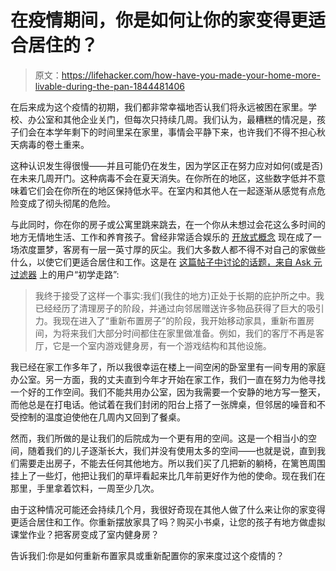 # 在疫情期间，你是如何让你的家变得更适合居住的？

> 原文：<https://lifehacker.com/how-have-you-made-your-home-more-livable-during-the-pan-1844481406>

在后来成为这个疫情的初期，我们都非常幸福地否认我们将永远被困在家里。学校、办公室和其他企业关门，但每次只持续几周。我们认为，最糟糕的情况是，孩子们会在本学年剩下的时间里呆在家里，事情会平静下来，也许我们不得不担心秋天病毒的卷土重来。



这种认识发生得很慢——并且可能仍在发生，因为学区正在努力应对如何(或是否)在未来几周开门。这种病毒不会在夏天消失。在你所在的地区，这些数字低并不意味着它们会在你所在的地区保持低水平。在室内和其他人在一起逐渐从感觉有点危险变成了彻头彻尾的危险。

与此同时，你在你的房子或公寓里跳来跳去，在一个你从未想过会花这么多时间的地方无情地生活、工作和养育孩子。曾经非常适合娱乐的 [开放式概念](https://lifehacker.com/how-to-close-off-your-homes-open-concept-now-that-you-h-1834275562) 现在成了一场浓度噩梦，客房有一层一英寸厚的灰尘。我们大多数人都不得不对自己的家做些什么，以使它们更适合居住和工作。这是在 [这篇帖子中讨论的话题，来自 Ask 元过滤器](https://ask.metafilter.com/346772/Ok-I-give-up) 上的用户“初学走路”:

> 我终于接受了这样一个事实:我们(我住的地方)正处于长期的庇护所之中。我已经经历了清理房子的阶段，并通过向邻居赠送许多物品获得了巨大的吸引力。我现在进入了“重新布置房子”的阶段，我开始移动家具，重新布置房间，为将来我们大部分时间都住在家里做准备。例如，我们的客厅不再是客厅，它是一个室内游戏健身房，有一个游戏结构和其他设施。

我已经在家工作多年了，所以我很幸运在楼上一间空闲的卧室里有一间专用的家庭办公室。另一方面，我的丈夫直到今年才开始在家工作，我们一直在努力为他寻找一个好的工作空间。我们不能共用办公室，因为我需要一个安静的地方写一整天，而他总是在打电话。他试着在我们封闭的阳台上搭了一张牌桌，但邻居的噪音和不受控制的温度迫使他在几周内又回到了餐桌。

然而，我们所做的是让我们的后院成为一个更有用的空间。这是一个相当小的空间，随着我们的儿子逐渐长大，我们并没有使用太多的空间——也就是说，直到我们需要走出房子，不能去任何其他地方。所以我们买了几把新的躺椅，在篱笆周围挂上了一些灯，他把让我们的草坪看起来比几年前更好作为他的使命。现在我们在那里，手里拿着饮料，一周至少几次。

由于这种情况可能还会持续几个月，我很好奇现在其他人做了什么来让你的家变得更适合居住和工作。你重新摆放家具了吗？购买小书桌，让您的孩子有地方做虚拟课堂作业？把客房变成了室内健身房？

告诉我们:你是如何重新布置家具或重新配置你的家来度过这个疫情的？
